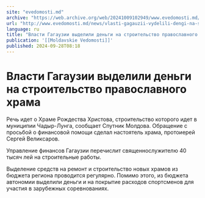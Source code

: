 ```yaml
---
site: "evedomosti.md"
archive: "https://web.archive.org/web/20241009102949/www.evedomosti.md/news/vlasti-gagauzii-vydelili-dengi-na-stroitelstvo-pravoslavnogo"
url: "http://www.evedomosti.md/news/vlasti-gagauzii-vydelili-dengi-na-stroitelstvo-pravoslavnogo"
language: ru
title: "Власти Гагаузии выделили деньги на строительство православного храма"
publication: '[[Moldavskie Vedomosti]]'
published: 2024-09-28T08:18
---
```


# Власти Гагаузии выделили деньги на строительство православного храма

Речь идет о Храме Рождества Христова, строительство которого идет в муниципии Чадыр-Лунга, сообщает Спутник Молдова. Обращение с просьбой о финансовой помощи сделал настоятель храма, протоиерей Сергей Великсаров.

Управление финансов Гагаузии перечислит священнослужителю 40 тысяч лей на строительные работы.

Выделение средств на ремонт и строительство новых храмов из бюджета региона проводится регулярно. Помимо этого, из бюджета автономии выделили деньги и на покрытие расходов спортсменов для участия в зарубежных соревнованиях.